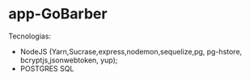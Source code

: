 # app-GoBarber
Tecnologias:
- NodeJS (Yarn,Sucrase,express,nodemon,sequelize,pg, pg-hstore, bcryptjs,jsonwebtoken, yup);
- POSTGRES SQL
